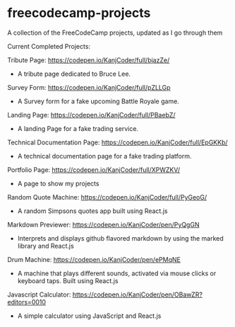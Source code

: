 # freecodecamp-projects
A collection of the FreeCodeCamp projects, updated as I go through them

Current Completed Projects:

Tribute Page: https://codepen.io/KanjCoder/full/bjazZe/
  - A tribute page dedicated to Bruce Lee.

Survey Form: https://codepen.io/KanjCoder/full/pZLLGp
  - A Survey form for a fake upcoming Battle Royale game.
  
Landing Page: https://codepen.io/KanjCoder/full/PBaebZ/
  - A landing Page for a fake trading service.

Technical Documentation Page: https://codepen.io/KanjCoder/full/EpGKKb/
  - A technical documentation page for a fake trading platform.

Portfolio Page: https://codepen.io/KanjCoder/full/XPWZKV/
  - A page to show my projects

Random Quote Machine: https://codepen.io/KanjCoder/full/PyGeoG/
  - A random Simpsons quotes app built using React.js

Markdown Previewer: https://codepen.io/KanjCoder/pen/PyQgGN
  - Interprets and displays github flavored markdown by using the marked library and React.js

Drum Machine: https://codepen.io/KanjCoder/pen/ePMqNE
  - A machine that plays different sounds, activated via mouse clicks or keyboard taps. Built using React.js

Javascript Calculator: https://codepen.io/KanjCoder/pen/OBawZR?editors=0010
  - A simple calculator using JavaScript and React.js
